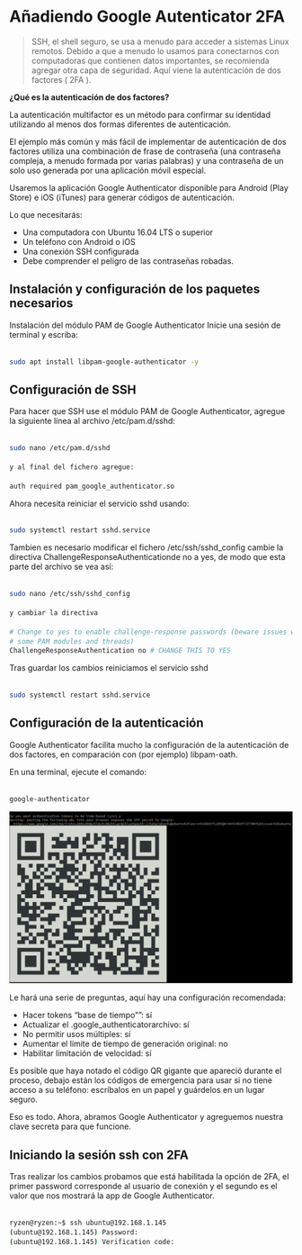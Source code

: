 # Añadiendo Google Autenticator 2FA 

> SSH, el shell seguro, se usa a menudo para acceder a sistemas Linux remotos. Debido a que a menudo lo usamos para conectarnos con computadoras que contienen datos importantes, se recomienda agregar otra capa de seguridad. Aquí viene la autenticación de dos factores ( 2FA ).

__¿Qué es la autenticación de dos factores?__

La autenticación multifactor es un método para confirmar su identidad utilizando al menos dos formas diferentes de autenticación. 

El ejemplo más común y más fácil de implementar de autenticación de dos factores utiliza una combinación de frase de contraseña (una contraseña compleja, a menudo formada por varias palabras) y una contraseña de un solo uso generada por una aplicación móvil especial.

Usaremos la aplicación Google Authenticator disponible para Android (Play Store) e iOS (iTunes) para generar códigos de autenticación.

Lo que necesitarás:
- Una computadora con Ubuntu 16.04 LTS o superior
- Un teléfono con Android o iOS
- Una conexión SSH configurada
- Debe comprender el peligro de las contraseñas robadas.

## Instalación y configuración de los paquetes necesarios

Instalación del módulo PAM de Google Authenticator
Inicie una sesión de terminal y escriba:

```sh

sudo apt install libpam-google-authenticator -y

```

## Configuración de SSH

Para hacer que SSH use el módulo PAM de Google Authenticator, agregue la siguiente línea al archivo /etc/pam.d/sshd:

```sh

sudo nano /etc/pam.d/sshd

y al final del fichero agregue:

auth required pam_google_authenticator.so

```

Ahora necesita reiniciar el servicio sshd usando:

```sh

sudo systemctl restart sshd.service

```


Tambien es necesario modificar el fichero /etc/ssh/sshd_config cambie la directiva ChallengeResponseAuthenticationde no a yes, de modo que esta parte del archivo se vea así:

```sh

sudo nano /etc/ssh/sshd_config

y cambiar la directiva

# Change to yes to enable challenge-response passwords (beware issues with
# some PAM modules and threads)
ChallengeResponseAuthentication no # CHANGE THIS TO YES

```

Tras guardar los cambios reiniciamos el servicio sshd


```sh

sudo systemctl restart sshd.service

```

## Configuración de la autenticación

Google Authenticator facilita mucho la configuración de la autenticación de dos factores, en comparación con (por ejemplo) libpam-oath.

En una terminal, ejecute el comando:

```sh

google-authenticator

```
![An image](./images/qr.png)

Le hará una serie de preguntas, aquí hay una configuración recomendada:

- Hacer tokens “base de tiempo””: sí
- Actualizar el .google_authenticatorarchivo: sí
- No permitir usos múltiples: sí
- Aumentar el límite de tiempo de generación original: no
- Habilitar limitación de velocidad: sí

Es posible que haya notado el código QR gigante que apareció durante el proceso, debajo están los códigos de emergencia para usar si no tiene acceso a su teléfono: escríbalos en un papel y guárdelos en un lugar seguro.

Eso es todo. Ahora, abramos Google Authenticator y agreguemos nuestra clave secreta para que funcione.

## Iniciando la sesión ssh con 2FA

Tras realizar los cambios probamos que está habilitada la opción de 2FA, el primer password corresponde al usuario de conexión y el segundo es el valor que nos mostrará la app de Google Authenticator.

```sh

ryzen@ryzen:~$ ssh ubuntu@192.168.1.145
(ubuntu@192.168.1.145) Password: 
(ubuntu@192.168.1.145) Verification code: 

```


